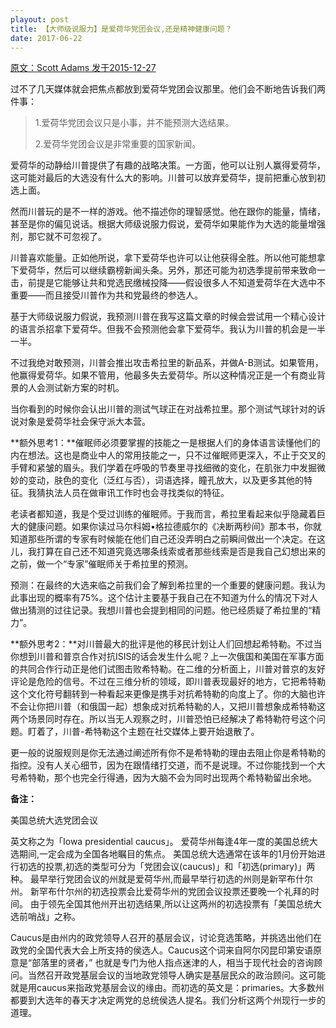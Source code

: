 ```yaml
---
playout: post
title: 【大师级说服力】是爱荷华党团会议,还是精神健康问题？
date: 2017-06-22
---
```



[原文：Scott Adams    发于2015-12-27][1]

过不了几天媒体就会把焦点都放到爱荷华党团会议那里。他们会不断地告诉我们两件事：

>1.爱荷华党团会议只是小事，并不能预测大选结果。
>
>2.爱荷华党团会议是非常重要的国家新闻。

爱荷华的动静给川普提供了有趣的战略决策。一方面，他可以让别人赢得爱荷华，这可能对最后的大选没有什么大的影响。川普可以放弃爱荷华，提前把重心放到初选上面。

然而川普玩的是不一样的游戏。他不描述你的理智感觉。他在跟你的能量，情绪，甚至是你的偏见说话。根据大师级说服力假说，爱荷华如果能作为大选的能量增强剂，那它就不可忽视了。

川普喜欢能量。正如他所说，拿下爱荷华也许可以让他获得全胜。所以他可能想拿下爱荷华，然后可以继续霸榜新闻头条。另外，那还可能为初选季提前带来致命一击，前提是它能够让共和党选民缴械投降——假设很多人不知道爱荷华在大选中不重要——而且接受川普作为共和党最终的参选人。

基于大师级说服力假说，我预测川普在我写这篇文章的时候会尝试用一个精心设计的语言杀招拿下爱荷华。但我不会预测他会拿下爱荷华。我认为川普的机会是一半一半。

不过我绝对敢预测，川普会推出攻击希拉里的新品系，并做A-B测试。如果管用，他赢得爱荷华。如果不管用，他最多失去爱荷华。所以这种情况正是一个有商业背景的人会测试新方案的时机。

当你看到的时候你会认出川普的测试气球正在对战希拉里。那个测试气球针对的诉说对象是爱荷华社会保守派大本营。


**额外思考1：**催眠师必须要掌握的技能之一是根据人们的身体语言读懂他们的内在想法。这也是商业中人的常用技能之一，只不过催眠师更深入，不止于交叉的手臂和紧皱的眉头。我们学着在呼吸的节奏里寻找细微的变化，在肌张力中发掘微妙的变动，肤色的变化（泛红与否），词语选择，瞳孔放大，以及更多其他的特征。我猜执法人员在做审讯工作时也会寻找类似的特征。

老读者都知道，我是个受过训练的催眠师。于我而言，希拉里看起来似乎隐藏着巨大的健康问题。如果你读过马尔科姆•格拉德威尔的《决断两秒间》那本书，你就知道那些所谓的专家有时候能在他们自己还没弄明白之前瞬间做出一个决定。在这儿，我打算在自己还不知道究竟选哪条线索或者那些线索是否是我自己幻想出来的之前，做一个“专家”催眠师关于希拉里的预测。

预测：在最终的大选来临之前我们会了解到希拉里的一个重要的健康问题。我认为此事出现的概率有75%。这个估计主要基于我自己在不知道为什么的情况下对人做出猜测的过往记录。我想川普也会提到相同的问题。他已经质疑了希拉里的“精力”。

**额外思考2：**对川普最大的批评是他的移民计划让人们回想起希特勒。不过当你想到川普和普京合作对抗ISIS的话会发生什么呢？上一次俄国和美国在军事方面的共同合作行动正是他们试图击败希特勒。在二维的分析面上，川普对普京的友好评论是危险的信号。不过在三维分析的领域，即川普表现最好的地方，它把希特勒这个文化符号翻转到一种看起来更像是携手对抗希特勒的向度上了。你的大脑也许不会让你把川普（和俄国一起）想象成对抗希特勒的人，又把川普想象成希特勒这两个场景同时存在。所以当无人观察之时，川普恐怕已经解决了希特勒符号这个问题。盯着了，川普-希特勒这个主题在社交媒体上要开始退散了。

更一般的说服规则是你无法通过阐述所有你不是希特勒的理由去阻止你是希特勒的指控。没有人关心细节，因为在跟情绪打交道，而不是说理。不过你能找到一个大号希特勒，那个也完全行得通，因为大脑不会为同时出现两个希特勒留出余地。


[1]: http://blog.dilbert.com/post/136042658956/is-iowa-a-caucus-or-a-mental-health-problem



**备注：**

美国总统大选党团会议

英文称之为「Iowa presidential caucus」。 爱荷华州每逢4年一度的美国总统大选期间,一定会成为全国各地瞩目的焦点。 美国总统大选通常在该年的1月份开始进行初选的投票,初选的类型可分为「党团会议(caucus)」和「初选(primary)」两种。 最早举行党团会议的州就是爱荷华州,而最早举行初选的州则是新罕布什尔州。 新罕布什尔州的初选投票会比爱荷华州的党团会议投票还要晚一个礼拜的时间。 由于领先全国其他州开出初选结果,所以让这两州的初选投票有「美国总统大选前哨战」之称。

Caucus是由州内的政党领导人召开的基层会议，讨论竞选策略，并挑选出他们在政党的全国代表大会上所支持的侯选人。Caucus这个词来自阿尔冈昆印第安语原意是“部落里的贤者，” 也就是专门为他人指点迷津的人，相当于现代社会的咨询顾问。当然召开政党基层会议的当地政党领导人确实是基层民众的政治顾问。这可能就是用caucus来指政党基层会议的缘由。而初选的英文是：primaries。大多数州都要到大选年的春天才决定两党的总统侯选人提名。我们分析这两个州现行一步的道理。




